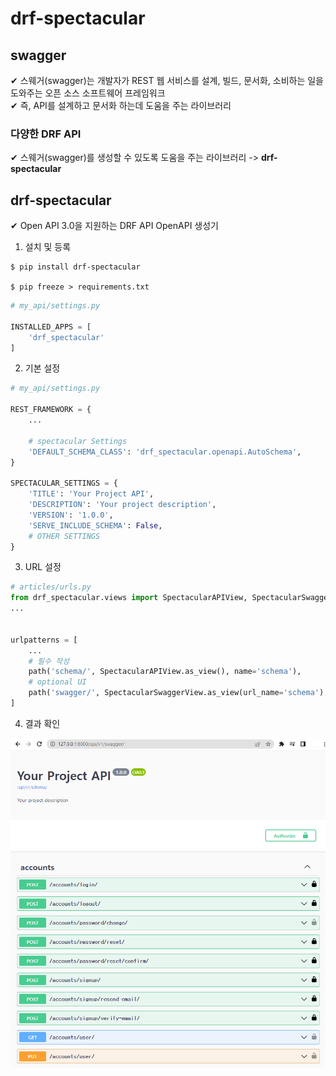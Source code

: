 # drf-spectacular

## swagger

✔ 스웨거(swagger)는 개발자가 REST 웹 서비스를 설계, 빌드, 문서화, 소비하는 일을 도와주는 오픈 소스 소프트웨어 프레임워크  
✔ 즉, API를 설계하고 문서화 하는데 도움을 주는 라이브러리

### 다양한 DRF API
✔ 스웨거(swagger)를 생성할 수 있도록 도움을 주는 라이브러리  -> **drf-spectacular**

## drf-spectacular

✔ Open API 3.0을 지원하는 DRF API OpenAPI 생성기

1. 설치 및 등록

```shell
$ pip install drf-spectacular

$ pip freeze > requirements.txt
```

```python
# my_api/settings.py

INSTALLED_APPS = [
    'drf_spectacular'
]
```

2. 기본 설정

```python
# my_api/settings.py

REST_FRAMEWORK = {
    ...

    # spectacular Settings
    'DEFAULT_SCHEMA_CLASS': 'drf_spectacular.openapi.AutoSchema',
}

SPECTACULAR_SETTINGS = {
    'TITLE': 'Your Project API',
    'DESCRIPTION': 'Your project description',
    'VERSION': '1.0.0',
    'SERVE_INCLUDE_SCHEMA': False,
    # OTHER SETTINGS
}
```
3. URL 설정

```python
# articles/urls.py
from drf_spectacular.views import SpectacularAPIView, SpectacularSwaggerView
...


urlpatterns = [
    ...
    # 필수 작성
    path('schema/', SpectacularAPIView.as_view(), name='schema'),
    # optional UI
    path('swagger/', SpectacularSwaggerView.as_view(url_name='schema'), name='swagger-ui'),
]
```

4. 결과 확인

![](assets/drf_spectacular.md/2022-11-14-23-20-09.png)